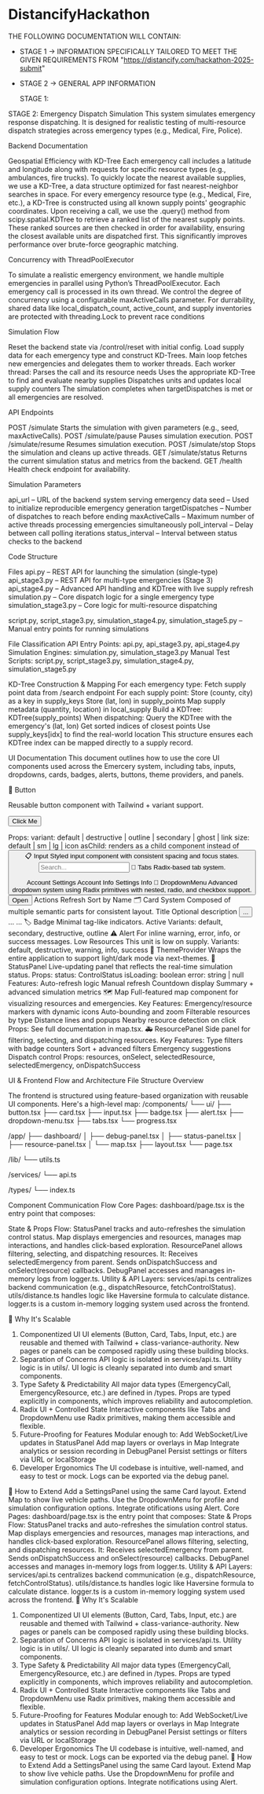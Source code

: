 # DistancifyHackathon

THE FOLLOWING DOCUMENTATION WILL CONTAIN:
- STAGE 1 -> INFORMATION SPECIFICALLY TAILORED TO MEET THE GIVEN REQUIREMENTS FROM "https://distancify.com/hackathon-2025-submit"
- STAGE 2 -> GENERAL APP INFORMATION

  STAGE 1:
  



STAGE 2:
Emergency Dispatch Simulation
This system simulates emergency response dispatching.
It is designed for realistic testing of multi-resource dispatch strategies across emergency types (e.g., Medical, Fire, Police).


Backend Documentation

Geospatial Efficiency with KD-Tree
Each emergency call includes a latitude and longitude along with requests for specific resource types (e.g., ambulances, fire trucks).
To quickly locate the nearest available supplies, we use a KD-Tree, a data structure optimized for fast nearest-neighbor searches in space.
For every emergency resource type (e.g., Medical, Fire, etc.), a KD-Tree is constructed using all known supply points' geographic coordinates.
Upon receiving a call, we use the .query() method from scipy.spatial.KDTree to retrieve a ranked list of the nearest supply points.
These ranked sources are then checked in order for availability, ensuring the closest available units are dispatched first.
This significantly improves performance over brute-force geographic matching.


Concurrency with ThreadPoolExecutor

To simulate a realistic emergency environment, we handle multiple emergencies in parallel using Python’s ThreadPoolExecutor.
Each emergency call is processed in its own thread.
We control the degree of concurrency using a configurable maxActiveCalls parameter.
For durrability, shared data like local_dispatch_count, active_count, and supply inventories are protected with threading.Lock to prevent race conditions


Simulation Flow

Reset the backend state via /control/reset with initial config.
Load supply data for each emergency type and construct KD-Trees.
Main loop fetches new emergencies and delegates them to worker threads.
Each worker thread:
Parses the call and its resource needs
Uses the appropriate KD-Tree to find and evaluate nearby supplies
Dispatches units and updates local supply counters
The simulation completes when targetDispatches is met or all emergencies are resolved.

API Endpoints

POST /simulate
Starts the simulation with given parameters (e.g., seed, maxActiveCalls).
POST /simulate/pause
Pauses simulation execution.
POST /simulate/resume
Resumes simulation execution.
POST /simulate/stop
Stops the simulation and cleans up active threads.
GET /simulate/status
Returns the current simulation status and metrics from the backend.
GET /health
Health check endpoint for availability.


Simulation Parameters

api_url – URL of the backend system serving emergency data
seed – Used to initialize reproducible emergency generation
targetDispatches – Number of dispatches to reach before ending
maxActiveCalls – Maximum number of active threads processing emergencies simultaneously
poll_interval – Delay between call polling iterations
status_interval – Interval between status checks to the backend


Code Structure

Files
api.py – REST API for launching the simulation (single-type)
api_stage3.py – REST API for multi-type emergencies (Stage 3)
api_stage4.py – Advanced API handling and KDTree with live supply refresh
simulation.py – Core dispatch logic for a single emergency type
simulation_stage3.py – Core logic for multi-resource dispatching

script.py, script_stage3.py, simulation_stage4.py, simulation_stage5.py – Manual entry points for running simulations

File Classification
API Entry Points: api.py, api_stage3.py, api_stage4.py
Simulation Engines: simulation.py, simulation_stage3.py 
Manual Test Scripts: script.py, script_stage3.py, simulation_stage4.py, simulation_stage5.py

KD-Tree Construction & Mapping
For each emergency type:
Fetch supply point data from /search endpoint
For each supply point:
Store (county, city) as a key in supply_keys
Store (lat, lon) in supply_points
Map supply metadata (quantity, location) in local_supply
Build a KDTree:
KDTree(supply_points)
When dispatching:
Query the KDTree with the emergency's (lat, lon)
Get sorted indices of closest points
Use supply_keys[idx] to find the real-world location
This structure ensures each KDTree index can be mapped directly to a supply record.


UI Documentation
This document outlines how to use the core UI components used across the Emercery system, including tabs, inputs, dropdowns, cards, badges, alerts, buttons, theme providers, and panels.

🔘 Button

Reusable button component with Tailwind + variant support.

<Button variant="default" size="sm">Click Me</Button>

Props:
variant: default | destructive | outline | secondary | ghost | link
size: default | sm | lg | icon
asChild: renders as a child component instead of <button>
📋 Input
Styled input component with consistent spacing and focus states.
<Input placeholder="Search..." type="text" />
🧭 Tabs
Radix-based tab system.

<Tabs defaultValue="account">
  <TabsList>
    <TabsTrigger value="account">Account</TabsTrigger>
    <TabsTrigger value="settings">Settings</TabsTrigger>
  </TabsList>
  <TabsContent value="account">Account Info</TabsContent>
  <TabsContent value="settings">Settings Info</TabsContent>
</Tabs>
🧾 DropdownMenu
Advanced dropdown system using Radix primitives with nested, radio, and checkbox support.
<DropdownMenu>
  <DropdownMenuTrigger asChild>
    <Button>Open</Button>
  </DropdownMenuTrigger>
  <DropdownMenuContent>
    <DropdownMenuLabel>Actions</DropdownMenuLabel>
    <DropdownMenuItem>Refresh</DropdownMenuItem>
    <DropdownMenuSeparator />
    <DropdownMenuSub>
      <DropdownMenuSubTrigger>Sort by</DropdownMenuSubTrigger>
      <DropdownMenuSubContent>
        <DropdownMenuRadioGroup value="name">
          <DropdownMenuRadioItem value="name">Name</DropdownMenuRadioItem>
        </DropdownMenuRadioGroup>
      </DropdownMenuSubContent>
    </DropdownMenuSub>
  </DropdownMenuContent>
</DropdownMenu>
🗂 Card System
Composed of multiple semantic parts for consistent layout.
<Card>
  <CardHeader>
    <CardTitle>Title</CardTitle>
    <CardDescription>Optional description</CardDescription>
    <CardAction><Button>...</Button></CardAction>
  </CardHeader>
  <CardContent>...</CardContent>
  <CardFooter>...</CardFooter>
</Card>
🏷 Badge
Minimal tag-like indicators.
<Badge variant="default">Active</Badge>
Variants: default, secondary, destructive, outline
⚠️ Alert
For inline warning, error, info, or success messages.
<Alert variant="warning">
  <AlertTitle>Low Resources</AlertTitle>
  <AlertDescription>This unit is low on supply.</AlertDescription>
</Alert>
Variants: default, destructive, warning, info, success
🎨 ThemeProvider
Wraps the entire application to support light/dark mode via next-themes.
<ThemeProvider attribute="class" defaultTheme="system" enableSystem>
  <App />
</ThemeProvider>
🧪 StatusPanel
Live-updating panel that reflects the real-time simulation status.
Props:
status: ControlStatus
isLoading: boolean
error: string | null
Features:
Auto-refresh logic
Manual refresh
Countdown display
Summary + advanced simulation metrics
🗺 Map
Full-featured map component for visualizing resources and emergencies.
Key Features:
Emergency/resource markers with dynamic icons
Auto-bounding and zoom
Filterable resources by type
Distance lines and popups
Nearby resource detection on click
Props: See full documentation in map.tsx.
🚑 ResourcePanel
Side panel for filtering, selecting, and dispatching resources.
Key Features:
Type filters with badge counters
Sort + advanced filters
Emergency suggestions
Dispatch control
Props:
resources, onSelect, selectedResource, selectedEmergency, onDispatchSuccess


UI & Frontend Flow and Architecture
File Structure Overview

The frontend is structured using feature-based organization with reusable UI components. Here's a high-level map:
/components/
  └── ui/
      ├── button.tsx
      ├── card.tsx
      ├── input.tsx
      ├── badge.tsx
      ├── alert.tsx
      ├── dropdown-menu.tsx
      ├── tabs.tsx
      └── progress.tsx

/app/
  ├── dashboard/
  │   ├── debug-panel.tsx
  │   ├── status-panel.tsx
  │   ├── resource-panel.tsx
  │   └── map.tsx
  ├── layout.tsx
  └── page.tsx

/lib/
  └── utils.ts

/services/
  └── api.ts

/types/
  └── index.ts

  
Component Communication Flow
Core Pages:
dashboard/page.tsx is the entry point that composes:
<StatusPanel />
<Map />
<ResourcePanel />
<DebugPanel />

State & Props Flow:
StatusPanel tracks and auto-refreshes the simulation control status.
Map displays emergencies and resources, manages map interactions, and handles click-based exploration.
ResourcePanel allows filtering, selecting, and dispatching resources. It:
Receives selectedEmergency from parent.
Sends onDispatchSuccess and onSelect(resource) callbacks.
DebugPanel accesses and manages in-memory logs from logger.ts.
Utility & API Layers:
services/api.ts centralizes backend communication (e.g., dispatchResource, fetchControlStatus).
utils/distance.ts handles logic like Haversine formula to calculate distance.
logger.ts is a custom in-memory logging system used across the frontend.

🧱 Why It's Scalable
1. Componentized UI
UI elements (Button, Card, Tabs, Input, etc.) are reusable and themed with Tailwind + class-variance-authority.
New pages or panels can be composed rapidly using these building blocks.
2. Separation of Concerns
API logic is isolated in services/api.ts.
Utility logic is in utils/.
UI logic is cleanly separated into dumb and smart components.
3. Type Safety & Predictability
All major data types (EmergencyCall, EmergencyResource, etc.) are defined in /types.
Props are typed explicitly in components, which improves reliability and autocompletion.
4. Radix UI + Controlled State
Interactive components like Tabs and DropdownMenu use Radix primitives, making them accessible and flexible.
5. Future-Proofing for Features
Modular enough to:
Add WebSocket/Live updates in StatusPanel
Add map layers or overlays in Map
Integrate analytics or session recording in DebugPanel
Persist settings or filters via URL or localStorage
6. Developer Ergonomics
The UI codebase is intuitive, well-named, and easy to test or mock.
Logs can be exported via the debug panel.

🧩 How to Extend
Add a SettingsPanel using the same Card layout.
Extend Map to show live vehicle paths.
Use the DropdownMenu for profile and simulation configuration options.
Integrate otifications using Alert.
Core Pages:
dashboard/page.tsx is the entry point that composes:
<StatusPanel />
<Map />
<ResourcePanel />
<DebugPanel />
State & Props Flow:
StatusPanel tracks and auto-refreshes the simulation control status.
Map displays emergencies and resources, manages map interactions, and handles click-based exploration.
ResourcePanel allows filtering, selecting, and dispatching resources. It:
Receives selectedEmergency from parent.
Sends onDispatchSuccess and onSelect(resource) callbacks.
DebugPanel accesses and manages in-memory logs from logger.ts.
Utility & API Layers:
services/api.ts centralizes backend communication (e.g., dispatchResource, fetchControlStatus).
utils/distance.ts handles logic like Haversine formula to calculate distance.
logger.ts is a custom in-memory logging system used across the frontend.
🧱 Why It's Scalable
1. Componentized UI
UI elements (Button, Card, Tabs, Input, etc.) are reusable and themed with Tailwind + class-variance-authority.
New pages or panels can be composed rapidly using these building blocks.
2. Separation of Concerns
API logic is isolated in services/api.ts.
Utility logic is in utils/.
UI logic is cleanly separated into dumb and smart components.
3. Type Safety & Predictability
All major data types (EmergencyCall, EmergencyResource, etc.) are defined in /types.
Props are typed explicitly in components, which improves reliability and autocompletion.
4. Radix UI + Controlled State
Interactive components like Tabs and DropdownMenu use Radix primitives, making them accessible and flexible.
5. Future-Proofing for Features
Modular enough to:
Add WebSocket/Live updates in StatusPanel
Add map layers or overlays in Map
Integrate analytics or session recording in DebugPanel
Persist settings or filters via URL or localStorage
6. Developer Ergonomics
The UI codebase is intuitive, well-named, and easy to test or mock.
Logs can be exported via the debug panel.
🧩 How to Extend
Add a SettingsPanel using the same Card layout.
Extend Map to show live vehicle paths.
Use the DropdownMenu for profile and simulation configuration options.
Integrate notifications using Alert.
